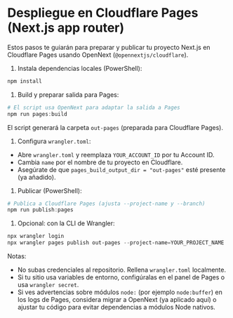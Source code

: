 # Despliegue en Cloudflare Pages (Next.js app router)

Estos pasos te guiarán para preparar y publicar tu proyecto Next.js en Cloudflare Pages usando OpenNext (`@opennextjs/cloudflare`).

1. Instala dependencias locales (PowerShell):

```powershell
npm install
```

1. Build y preparar salida para Pages:

```powershell
# El script usa OpenNext para adaptar la salida a Pages
npm run pages:build
```

El script generará la carpeta `out-pages` (preparada para Cloudflare Pages).

1. Configura `wrangler.toml`:

- Abre `wrangler.toml` y reemplaza `YOUR_ACCOUNT_ID` por tu Account ID.
- Cambia `name` por el nombre de tu proyecto en Cloudflare.
- Asegúrate de que `pages_build_output_dir = "out-pages"` esté presente (ya añadido).

1. Publicar (PowerShell):

```powershell
# Publica a Cloudflare Pages (ajusta --project-name y --branch)
npm run publish:pages
```

1. Opcional: con la CLI de Wrangler:

```powershell
npx wrangler login
npx wrangler pages publish out-pages --project-name=YOUR_PROJECT_NAME
```

Notas:

- No subas credenciales al repositorio. Rellena `wrangler.toml` localmente.
- Si tu sitio usa variables de entorno, configúralas en el panel de Pages o usa `wrangler secret`.
- Si ves advertencias sobre módulos `node:` (por ejemplo `node:buffer`) en los logs de Pages, considera migrar a OpenNext (ya aplicado aquí) o ajustar tu código para evitar dependencias a módulos Node nativos.
